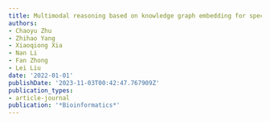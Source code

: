 ```yaml
---
title: Multimodal reasoning based on knowledge graph embedding for specific diseases
authors:
- Chaoyu Zhu
- Zhihao Yang
- Xiaoqiong Xia
- Nan Li
- Fan Zhong
- Lei Liu
date: '2022-01-01'
publishDate: '2023-11-03T00:42:47.767909Z'
publication_types:
- article-journal
publication: '*Bioinformatics*'
---
```

